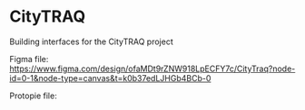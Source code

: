 # CityTRAQ
Building interfaces for the CityTRAQ project

Figma file: https://www.figma.com/design/ofaMDt9rZNW918LpECFY7c/CityTraq?node-id=0-1&node-type=canvas&t=k0b37edLJHGb4BCb-0

Protopie file: 

